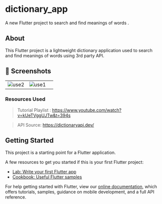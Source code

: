 # dictionary_app

A new Flutter project to search and find meanings of words .

## About
This Flutter project is a lightweight dictionary application used to search and find meanings of words using 3rd party API.


## 📸 Screenshots

|                                   |                                   |                         |
| --------------------------------- | --------------------------------- |------------------------ |
|![use2](https://user-images.githubusercontent.com/61213263/190852553-ae37bdd4-ea19-474e-9c35-7591f34b594c.png) | ![use1](https://user-images.githubusercontent.com/61213263/190852582-7c355c19-32fb-4e9b-b9bf-0d0e784eec37.png)



### Resources Used

> Tutorial Playlist : https://www.youtube.com/watch?v=kUeTVggUJTw&t=394s


> API Source: https://dictionaryapi.dev/


## Getting Started

This project is a starting point for a Flutter application.

A few resources to get you started if this is your first Flutter project:

- [Lab: Write your first Flutter app](https://flutter.dev/docs/get-started/codelab)
- [Cookbook: Useful Flutter samples](https://flutter.dev/docs/cookbook)

For help getting started with Flutter, view our
[online documentation](https://flutter.dev/docs), which offers tutorials,
samples, guidance on mobile development, and a full API reference.
